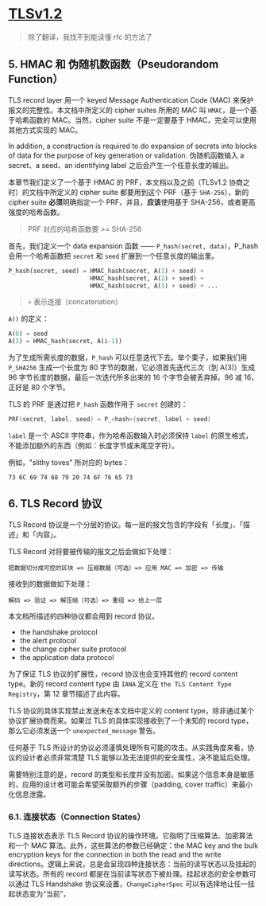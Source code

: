 # [TLSv1.2](https://tools.ietf.org/html/rfc5246)

> 除了翻译，我找不到能读懂 rfc 的方法了

## 5. HMAC 和 伪随机数函数（Pseudorandom Function）

TLS record layer 用一个 keyed Message Authentication Code (MAC) 来保护报文的完整性。本文档中所定义的 cipher suites 所用的 MAC 叫 `HMAC`，是一个基于哈希函数的 MAC。当然，cipher suite 不是一定要基于 HMAC，完全可以使用其他方式实现的 MAC。

In addition, a construction is required to do expansion of secrets into blocks of data for the purpose of key generation or validation. 伪随机函数输入 a secret、a seed、an identifying label 之后会产生一个任意长度的输出。

本章节我们定义了一个基于 HMAC 的 PRF，本文档以及之前（TLSv1.2 协商之时）的文档中所定义的 cipher suite 都要用到这个 PRF（基于 `SHA-256`），新的 cipher suite **必须**明确指定一个 PRF，并且，**应该**使用基于 SHA-256，或者更高强度的哈希函数。

> PRF 对应的哈希函数要 >= SHA-256

首先，我们定义一个 data expansion 函数 —— `P_hash(secret, data)`，P_hash 会用一个哈希函数把 `secret` 和 `seed` 扩展到一个任意长度的输出里。

```python
P_hash(secret, seed) = HMAC_hash(secret, A(1) + seed) + 
                       HMAC_hash(secret, A(2) + seed) + 
                       HMAC_hash(secret, A(3) + seed) + ...
```

> `+` 表示连接（concatenation）

`A()` 的定义：

```python
A(0) = seed
A(1) = HMAC_hash(secret, A(i-1))
```

为了生成所需长度的数据，`P_hash` 可以任意迭代下去。举个栗子，如果我们用 `P_SHA256` 生成一个长度为 80 字节的数据，它必须首先迭代三次（到 A(3)）生成 96 字节长度的数据，最后一次迭代所多出来的 16 个字节会被丢弃掉。96 减 16，正好是 80 个字节。

TLS 的 PRF 是通过把 `P_hash` 函数作用于 `secret` 创建的：

```c
PRF(secret, label, seed) = P_<hash>(secret, label + seed)
```

`label` 是一个 ASCII 字符串，作为哈希函数输入时必须保持 `label` 的原生格式，不能添加额外的东西（例如：长度字节或末尾空字符）。

例如，"slithy toves" 所对应的 bytes：

```
73 6C 69 74 68 79 20 74 6F 76 65 73
```

## 6. TLS Record 协议

TLS Record 协议是一个分层的协议。每一层的报文包含的字段有「长度」、「描述」和「内容」。

TLS Record 对将要被传输的报文之后会做如下处理：


    把数据切分成可控的区块 => 压缩数据（可选）=> 应用 MAC => 加密 => 传输

接收到的数据做如下处理：
    
    解码 => 验证 => 解压缩（可选）=> 重组 => 给上一层

本文档所描述的四种协议都会用到 record 协议。

* the handshake protocol
* the alert protocol
* the change cipher suite protocol
* the application data protocol

为了保证 TLS 协议的扩展性，record 协议也会支持其他的 record content type。新的 record content type 由 `IANA` 定义在 `the TLS Content Type Registry`，第 12 章节描述了此内容。

TLS 协议的具体实现禁止发送未在本文档中定义的 content type，除非通过某个协议扩展协商而来。如果过 TLS 的具体实现接收到了一个未知的 record type，那么它必须发送一个 `unexpected_message` 警告。

任何基于 TLS 所设计的协议必须谨慎处理所有可能的攻击。从实践角度来看，协议的设计者必须非常清楚 TLS 能够以及无法提供的安全属性，决不能延后处理。

需要特别注意的是，record 的类型和长度并没有加密。如果这个信息本身是敏感的，应用的设计者可能会希望采取额外的步骤（padding, cover traffic）来最小化信息泄露。

### 6.1. 连接状态（Connection States）

TLS 连接状态表示 TLS Record 协议的操作环境。它指明了压缩算法、加密算法和一个 MAC 算法。此外，这些算法的参数已经确定：the MAC key and the bulk encryption keys for the connection in both the read and the write directions。逻辑上来说，总是会呈现四种连接状态：当前的读写状态以及挂起的读写状态。所有的 record 都是在当前读写状态下被处理。挂起状态的安全参数可以通过 TLS
Handshake 协议来设置，`ChangeCipherSpec` 可以有选择地让任一挂起状态变为“当前”，
